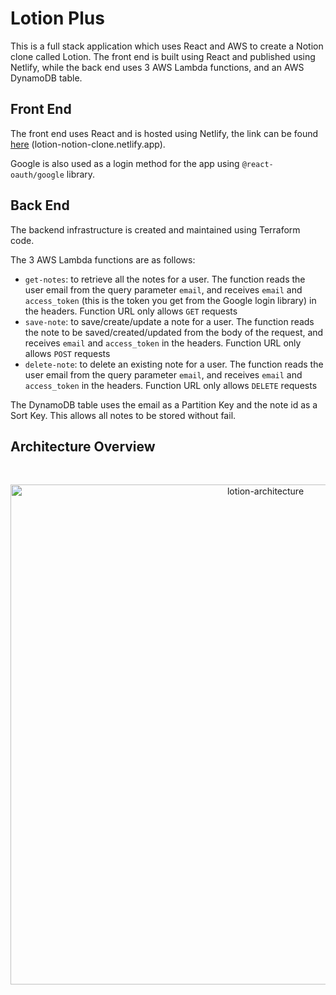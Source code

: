 # Lotion Plus

This is a full stack application which uses React and AWS to create a Notion clone called Lotion. The front end is built using React and published using Netlify, while the back end uses 3 AWS Lambda functions, and an AWS DynamoDB table.

## Front End

The front end uses React and is hosted using Netlify, the link can be found [here](https://lotion-notion-clone.netlify.app) (lotion-notion-clone.netlify.app).

Google is also used as a login method for the app using `@react-oauth/google` library.

## Back End

The backend infrastructure is created and maintained using Terraform code.

The 3 AWS Lambda functions are as follows:

  - `get-notes`: to retrieve all the notes for a user. The function reads the user email from the query parameter `email`, and receives `email` and `access_token` (this is the token you get from the Google login library) in the headers. Function URL only allows `GET` requests
  - `save-note`: to save/create/update a note for a user. The function reads the note to be saved/created/updated from the body of the request, and receives `email` and `access_token` in the headers. Function URL only allows `POST` requests
  - `delete-note`: to delete an existing note for a user. The function reads the user email from the query parameter `email`, and receives `email` and `access_token` in the headers. Function URL only allows `DELETE` requests

The DynamoDB table uses the email as a Partition Key and the note id as a Sort Key. This allows all notes to be stored without fail. 

## Architecture Overview

<br/>
<p align="center">
  <img src="https://res.cloudinary.com/mkf/image/upload/v1678683690/ENSF-381/labs/lotion-backedn_djxhiv.svg" alt="lotion-architecture" width="800"/>
</p>
<br/>
